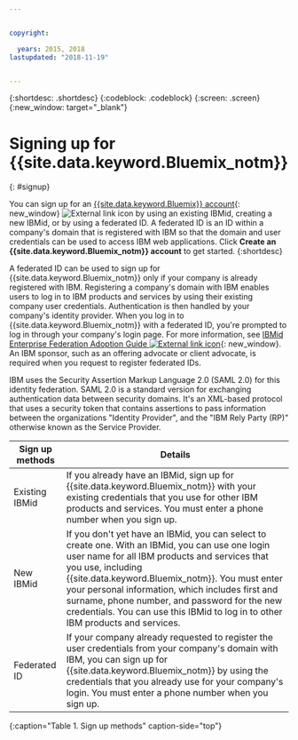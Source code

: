 ```yaml
---


copyright:

  years: 2015, 2018
lastupdated: "2018-11-19"


---
```


{:shortdesc: .shortdesc}
{:codeblock: .codeblock}
{:screen: .screen}
{:new_window: target="_blank"}


# Signing up for {{site.data.keyword.Bluemix_notm}}
{: #signup}

You can sign up for an [{{site.data.keyword.Bluemix}} account](https://cloud.ibm.com){: new_window} ![External link icon](../icons/launch-glyph.svg "External link icon") by using an existing IBMid, creating a new IBMid, or by using a federated ID. A federated ID is an ID within a company's domain that is registered with IBM so that the domain and user credentials can be used to access IBM web applications. Click **Create an {{site.data.keyword.Bluemix_notm}} account** to get started.
{:shortdesc}

A federated ID can be used to sign up for {{site.data.keyword.Bluemix_notm}} only if your company is already registered with IBM. Registering a company's domain with IBM enables users to log in to IBM products and services by using their existing company user credentials. Authentication is then handled by your company's identity provider. When you log in to {{site.data.keyword.Bluemix_notm}} with a federated ID, you're prompted to log in through your company's login page. For more information, see [IBMid Enterprise Federation Adoption Guide ![External link icon](../icons/launch-glyph.svg)](https://ibm.box.com/v/IBMid-Federation-Guide){: new_window}. An IBM sponsor, such as an offering advocate or client advocate, is required when you request to register federated IDs.

IBM uses the Security Assertion Markup Language 2.0 (SAML 2.0) for this identity federation. SAML 2.0 is a standard version for exchanging authentication data between security domains. It's an XML-based protocol that uses a security token that contains assertions to pass information between the organizations "Identity Provider", and the "IBM Rely Party (RP)" otherwise known as the Service Provider.

| Sign up methods | Details |    
|-----------------|---------|
|Existing IBMid   | If you already have an IBMid, sign up for {{site.data.keyword.Bluemix_notm}} with your existing credentials that you use for other IBM products and services. You must enter a phone number when you sign up. |
|New IBMid        | If you don't yet have an IBMid, you can select to create one. With an IBMid, you can use one login user name for all IBM products and services that you use, including {{site.data.keyword.Bluemix_notm}}. You must enter your personal information, which includes first and surname, phone number, and password for the new credentials. You can use this IBMid to log in to other IBM products and services.  |
|Federated ID     | If your company already requested to register the user credentials from your company's domain with IBM, you can sign up for {{site.data.keyword.Bluemix_notm}} by using the credentials that you already use for your company's login. You must enter a phone number when you sign up. |
{:caption="Table 1. Sign up methods" caption-side="top"}
